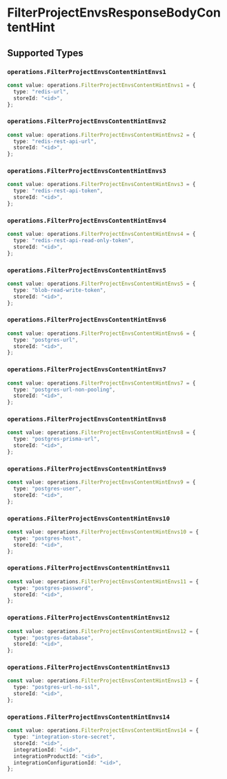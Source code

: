 # FilterProjectEnvsResponseBodyContentHint


## Supported Types

### `operations.FilterProjectEnvsContentHintEnvs1`

```typescript
const value: operations.FilterProjectEnvsContentHintEnvs1 = {
  type: "redis-url",
  storeId: "<id>",
};
```

### `operations.FilterProjectEnvsContentHintEnvs2`

```typescript
const value: operations.FilterProjectEnvsContentHintEnvs2 = {
  type: "redis-rest-api-url",
  storeId: "<id>",
};
```

### `operations.FilterProjectEnvsContentHintEnvs3`

```typescript
const value: operations.FilterProjectEnvsContentHintEnvs3 = {
  type: "redis-rest-api-token",
  storeId: "<id>",
};
```

### `operations.FilterProjectEnvsContentHintEnvs4`

```typescript
const value: operations.FilterProjectEnvsContentHintEnvs4 = {
  type: "redis-rest-api-read-only-token",
  storeId: "<id>",
};
```

### `operations.FilterProjectEnvsContentHintEnvs5`

```typescript
const value: operations.FilterProjectEnvsContentHintEnvs5 = {
  type: "blob-read-write-token",
  storeId: "<id>",
};
```

### `operations.FilterProjectEnvsContentHintEnvs6`

```typescript
const value: operations.FilterProjectEnvsContentHintEnvs6 = {
  type: "postgres-url",
  storeId: "<id>",
};
```

### `operations.FilterProjectEnvsContentHintEnvs7`

```typescript
const value: operations.FilterProjectEnvsContentHintEnvs7 = {
  type: "postgres-url-non-pooling",
  storeId: "<id>",
};
```

### `operations.FilterProjectEnvsContentHintEnvs8`

```typescript
const value: operations.FilterProjectEnvsContentHintEnvs8 = {
  type: "postgres-prisma-url",
  storeId: "<id>",
};
```

### `operations.FilterProjectEnvsContentHintEnvs9`

```typescript
const value: operations.FilterProjectEnvsContentHintEnvs9 = {
  type: "postgres-user",
  storeId: "<id>",
};
```

### `operations.FilterProjectEnvsContentHintEnvs10`

```typescript
const value: operations.FilterProjectEnvsContentHintEnvs10 = {
  type: "postgres-host",
  storeId: "<id>",
};
```

### `operations.FilterProjectEnvsContentHintEnvs11`

```typescript
const value: operations.FilterProjectEnvsContentHintEnvs11 = {
  type: "postgres-password",
  storeId: "<id>",
};
```

### `operations.FilterProjectEnvsContentHintEnvs12`

```typescript
const value: operations.FilterProjectEnvsContentHintEnvs12 = {
  type: "postgres-database",
  storeId: "<id>",
};
```

### `operations.FilterProjectEnvsContentHintEnvs13`

```typescript
const value: operations.FilterProjectEnvsContentHintEnvs13 = {
  type: "postgres-url-no-ssl",
  storeId: "<id>",
};
```

### `operations.FilterProjectEnvsContentHintEnvs14`

```typescript
const value: operations.FilterProjectEnvsContentHintEnvs14 = {
  type: "integration-store-secret",
  storeId: "<id>",
  integrationId: "<id>",
  integrationProductId: "<id>",
  integrationConfigurationId: "<id>",
};
```

